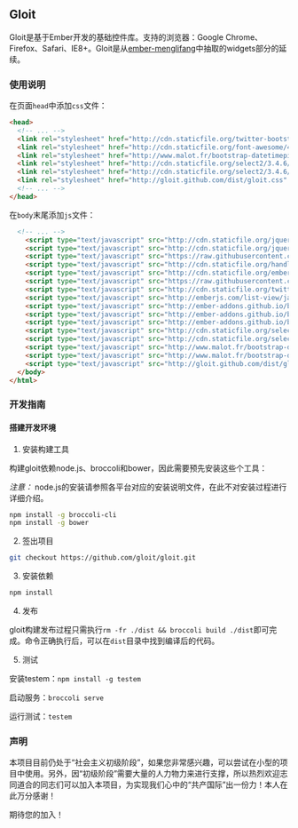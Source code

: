 ## Gloit

Gloit是基于Ember开发的基础控件库。支持的浏览器：Google Chrome、Firefox、Safari、IE8+。Gloit是从[ember-menglifang](https://github.com/emberjs-cn/ember-menglifang)中抽取的widgets部分的延续。

### 使用说明

在页面`head`中添加`css`文件：

```html
<head>
  <!-- ... -->
  <link rel="stylesheet" href="http://cdn.staticfile.org/twitter-bootstrap/3.1.1/css/bootstrap.css" />
  <link rel="stylesheet" href="http://cdn.staticfile.org/font-awesome/4.0.3/css/font-awesome.css" />
  <link rel="stylesheet" href="http://www.malot.fr/bootstrap-datetimepicker/bootstrap-datetimepicker/css/bootstrap-datetimepicker.css" />
  <link rel="stylesheet" href="http://cdn.staticfile.org/select2/3.4.6/select2.css" />
  <link rel="stylesheet" href="http://cdn.staticfile.org/select2/3.4.6/select2-bootstrap.css" />
  <link rel="stylesheet" href="http://gloit.github.com/dist/gloit.css" />
  <!-- ... -->
</head>
```

在`body`末尾添加`js`文件：

```html
  <!-- ... -->
    <script type="text/javascript" src="http://cdn.staticfile.org/jquery/1.11.0/jquery.js"></script> 
    <script type="text/javascript" src="http://cdn.staticfile.org/jquery-browser/0.0.6/jquery.browser.js"></script> 
    <script type="text/javascript" src="https://raw.githubusercontent.com/jamesarosen/CLDR.js/master/plurals.js"></script> 
    <script type="text/javascript" src="http://cdn.staticfile.org/handlebars.js/1.3.0/handlebars.js"></script> 
    <script type="text/javascript" src="http://cdn.staticfile.org/ember.js/1.4.0/ember.js"></script> 
    <script type="text/javascript" src="https://raw.githubusercontent.com/jamesarosen/ember-i18n/master/lib/i18n.js"></script> 
    <script type="text/javascript" src="http://cdn.staticfile.org/twitter-bootstrap/3.1.1/js/bootstrap.js"></script> 
    <script type="text/javascript" src="http://emberjs.com/list-view/javascripts/libs/list-view.js"></script> 
    <script type="text/javascript" src="http://ember-addons.github.io/bootstrap-for-ember/dist/js/bs-core.min.js"></script> 
    <script type="text/javascript" src="http://ember-addons.github.io/bootstrap-for-ember/dist/js/bs-button.min.js"></script> 
    <script type="text/javascript" src="http://ember-addons.github.io/bootstrap-for-ember/dist/js/bs-modal.min.js"></script> 
    <script type="text/javascript" src="http://cdn.staticfile.org/select2/3.4.6/select2.js"></script> 
    <script type="text/javascript" src="http://cdn.staticfile.org/select2/3.4.6/select2_locale_zh-CN.js"></script> 
    <script type="text/javascript" src="http://www.malot.fr/bootstrap-datetimepicker/bootstrap-datetimepicker/js/bootstrap-datetimepicker.js"></script> 
    <script type="text/javascript" src="http://www.malot.fr/bootstrap-datetimepicker/bootstrap-datetimepicker/js/locales/bootstrap-datetimepicker.zh-CN.js"></script> 
    <script type="text/javascript" src="http://gloit.github.com/dist/globals/gloit.js"></script> 
  </body>
</html>
```

### 开发指南

#### 搭建开发环境

1. 安装构建工具

  构建gloit依赖node.js、broccoli和bower，因此需要预先安装这些个工具：

  *注意：* node.js的安装请参照各平台对应的安装说明文件，在此不对安装过程进行详细介绍。

  ```bash
  npm install -g broccoli-cli
  npm install -g bower
  ```

2. 签出项目

  ```bash
  git checkout https://github.com/gloit/gloit.git
  ```

3. 安装依赖

  ```bash
  npm install
  ```

4. 发布

  gloit构建发布过程只需执行`rm -fr ./dist && broccoli build ./dist`即可完成。命令正确执行后，可以在`dist`目录中找到编译后的代码。


5. 测试

  安装testem：`npm install -g testem`

  启动服务：`broccoli serve`

  运行测试：`testem`

### 声明

本项目目前仍处于“社会主义初级阶段”，如果您非常感兴趣，可以尝试在小型的项目中使用。另外，因“初级阶段”需要大量的人力物力来进行支撑，所以热烈欢迎志同道合的同志们可以加入本项目，为实现我们心中的“共产国际”出一份力！本人在此万分感谢！

期待您的加入！
